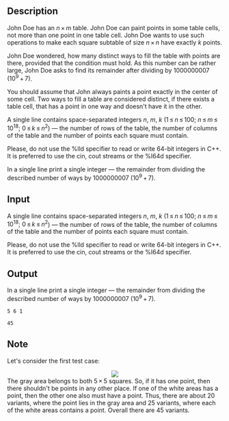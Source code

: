 ## Description

<div><p>John Doe has an <span class="tex-span"><i>n</i> × <i>m</i></span> table. John Doe can paint points in some table cells, not more than one point in one table cell. John Doe wants to use such operations to make each square subtable of size <span class="tex-span"><i>n</i> × <i>n</i></span> have exactly <span class="tex-span"><i>k</i></span> points.</p><p>John Doe wondered, how many distinct ways to fill the table with points are there, provided that the condition must hold. As this number can be rather large, John Doe asks to find its remainder after dividing by <span class="tex-span">1000000007</span> <span class="tex-span">(10<sup class="upper-index">9</sup> + 7)</span>.</p><p>You should assume that John always paints a point exactly in the center of some cell. Two ways to fill a table are considered distinct, if there exists a table cell, that has a point in one way and doesn't have it in the other.</p></div><div class="input-specification"><p>A single line contains space-separated integers <span class="tex-span"><i>n</i></span>, <span class="tex-span"><i>m</i></span>, <span class="tex-span"><i>k</i></span> (<span class="tex-span">1 ≤ <i>n</i> ≤ 100;&nbsp;<i>n</i> ≤ <i>m</i> ≤ 10<sup class="upper-index">18</sup>;&nbsp;0 ≤ <i>k</i> ≤ <i>n</i><sup class="upper-index">2</sup></span>) — the number of rows of the table, the number of columns of the table and the number of points each square must contain.</p><p>Please, do not use the <span class="tex-font-style-tt">%lld</span> specifier to read or write 64-bit integers in С++. It is preferred to use the <span class="tex-font-style-tt">cin</span>, <span class="tex-font-style-tt">cout</span> streams or the <span class="tex-font-style-tt">%I64d</span> specifier. </p></div><div class="output-specification"><p>In a single line print a single integer — the remainder from dividing the described number of ways by <span class="tex-span">1000000007</span> <span class="tex-span">(10<sup class="upper-index">9</sup> + 7)</span>.</p></div>

## Input

<p>A single line contains space-separated integers <span class="tex-span"><i>n</i></span>, <span class="tex-span"><i>m</i></span>, <span class="tex-span"><i>k</i></span> (<span class="tex-span">1 ≤ <i>n</i> ≤ 100;&nbsp;<i>n</i> ≤ <i>m</i> ≤ 10<sup class="upper-index">18</sup>;&nbsp;0 ≤ <i>k</i> ≤ <i>n</i><sup class="upper-index">2</sup></span>) — the number of rows of the table, the number of columns of the table and the number of points each square must contain.</p><p>Please, do not use the <span class="tex-font-style-tt">%lld</span> specifier to read or write 64-bit integers in С++. It is preferred to use the <span class="tex-font-style-tt">cin</span>, <span class="tex-font-style-tt">cout</span> streams or the <span class="tex-font-style-tt">%I64d</span> specifier. </p>

## Output

<p>In a single line print a single integer — the remainder from dividing the described number of ways by <span class="tex-span">1000000007</span> <span class="tex-span">(10<sup class="upper-index">9</sup> + 7)</span>.</p>





```input1
5 6 1

```




```output1
45
```



## Note

<p>Let's consider the first test case:  </p><center> <img class="tex-graphics" src="file://JaMvxh3F.png" style="max-width: 100.0%;max-height: 100.0%;">  </center> The gray area belongs to both <span class="tex-span">5 × 5</span> squares. So, if it has one point, then there shouldn't be points in any other place. If one of the white areas has a point, then the other one also must have a point. Thus, there are about <span class="tex-span">20</span> variants, where the point lies in the gray area and <span class="tex-span">25</span> variants, where each of the white areas contains a point. Overall there are <span class="tex-span">45</span> variants.
